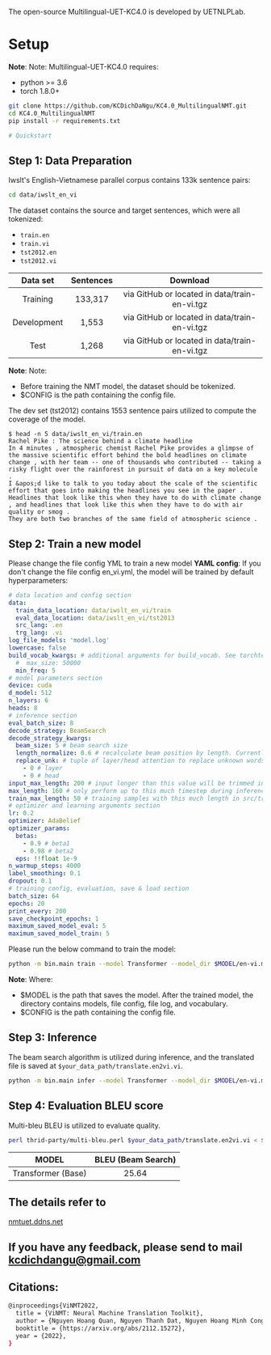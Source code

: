 The open-source Multilingual-UET-KC4.0 is developed by UETNLPLab.

# Setup

**Note**:
Note:
Multilingual-UET-KC4.0 requires:

- python >= 3.6
- torch 1.8.0+

```bash
git clone https://github.com/KCDichDaNgu/KC4.0_MultilingualNMT.git
cd KC4.0_MultilingualNMT
pip install -r requirements.txt

# Quickstart

```

## Step 1: Data Preparation

Iwslt's English-Vietnamese parallel corpus contains 133k sentence pairs:

```bash
cd data/iwslt_en_vi
```

The dataset contains the source and target sentences, which were all tokenized:

* `train.en`
* `train.vi`
* `tst2012.en`
* `tst2012.vi`

|  Data set   | Sentences |                   Download                    |
|:-----------:|:---------:|:---------------------------------------------:|
|  Training   |  133,317  | via GitHub or located in data/train-en-vi.tgz |
| Development |   1,553   | via GitHub or located in data/train-en-vi.tgz |
|    Test     |   1,268   | via GitHub or located in data/train-en-vi.tgz |

**Note**:
Note:

- Before training the NMT model, the dataset should be tokenized.
- $CONFIG is the path containing the config file.

The dev set (tst2012) contains 1553 sentence pairs utilized to compute the coverage of the model.

```text
$ head -n 5 data/iwslt_en_vi/train.en
Rachel Pike : The science behind a climate headline
In 4 minutes , atmospheric chemist Rachel Pike provides a glimpse of the massive scientific effort behind the bold headlines on climate change , with her team -- one of thousands who contributed -- taking a risky flight over the rainforest in pursuit of data on a key molecule .
I &apos;d like to talk to you today about the scale of the scientific effort that goes into making the headlines you see in the paper .
Headlines that look like this when they have to do with climate change , and headlines that look like this when they have to do with air quality or smog .
They are both two branches of the same field of atmospheric science .
```

## Step 2: Train a new model

Please change the file config YML to train a new model **YAML config**:
If you don't change the file config en_vi.yml, the model will be trained by default hyperparameters:

```yaml
# data location and config section
data:
  train_data_location: data/iwslt_en_vi/train
  eval_data_location: data/iwslt_en_vi/tst2013
  src_lang: .en
  trg_lang: .vi
log_file_models: 'model.log'
lowercase: false
build_vocab_kwargs: # additional arguments for build_vocab. See torchtext.vocab.Vocab for mode details
  #  max_size: 50000
  min_freq: 5
# model parameters section
device: cuda
d_model: 512
n_layers: 6
heads: 8
# inference section
eval_batch_size: 8
decode_strategy: BeamSearch
decode_strategy_kwargs:
  beam_size: 5 # beam search size
  length_normalize: 0.6 # recalculate beam position by length. Currently only work in default BeamSearch
  replace_unk: # tuple of layer/head attention to replace unknown words
    - 0 # layer
    - 0 # head
input_max_length: 200 # input longer than this value will be trimmed in inference. Note that this values are to be used during cached PE, hence, validation set with more than this much tokens will call a warning for the trimming.
max_length: 160 # only perform up to this much timestep during inference
train_max_length: 50 # training samples with this much length in src/trg will be discarded
# optimizer and learning arguments section
lr: 0.2
optimizer: AdaBelief
optimizer_params:
  betas:
    - 0.9 # beta1
    - 0.98 # beta2
  eps: !!float 1e-9
n_warmup_steps: 4000
label_smoothing: 0.1
dropout: 0.1
# training config, evaluation, save & load section
batch_size: 64
epochs: 20
print_every: 200
save_checkpoint_epochs: 1
maximum_saved_model_eval: 5
maximum_saved_model_train: 5

```

Please run the below command to train the model:

```bash
python -m bin.main train --model Transformer --model_dir $MODEL/en-vi.model --config $CONFIG/en_vi.yml
```

**Note**:
Where:

- $MODEL is the path that saves the model. After the trained model, the directory contains models, file config, file
  log, and vocabulary.
- $CONFIG is the path containing the config file.

## Step 3: Inference

The beam search algorithm is utilized during inference, and the translated file is saved
at `$your_data_path/translate.en2vi.vi`.

```bash
python -m bin.main infer --model Transformer --model_dir $MODEL/en-vi.model --features_file $your_data_path/tst2012.en --predictions_file $your_data_path/translate.en2vi.vi
```

## Step 4: Evaluation BLEU score

Multi-bleu BLEU is utilized to evaluate quality.

```bash
perl thrid-party/multi-bleu.perl $your_data_path/translate.en2vi.vi < $your_data_path/tst2012.vi
```

|       MODEL        | BLEU (Beam Search) |
|:------------------:|:------------------:|
| Transformer (Base) |       25.64        |

## The details refer to

[nmtuet.ddns.net](http://nmtuet.ddns.net:1190/)

## If you have any feedback, please send to mail kcdichdangu@gmail.com

## Citations:

```bash
@inproceedings{ViNMT2022,
  title = {ViNMT: Neural Machine Translation Toolkit},
  author = {Nguyen Hoang Quan, Nguyen Thanh Dat, Nguyen Hoang Minh Cong, Nguyen Van Vinh, Ngo Thi Vinh, Nguyen Phuong Thai, Tran Hong Viet},
  booktitle = {https://arxiv.org/abs/2112.15272},
  year = {2022},
}
```
